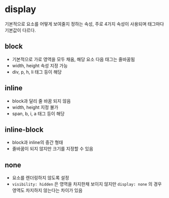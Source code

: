 # display

기본적으로 요소를 어떻게 보여줄지 정하는 속성, 주로 4가지 속성이 사용되며 태그마다 기본값이 다르다.

## block

- 기본적으로 가로 영역을 모두 채움, 해당 요소 다음 태그는 줄바꿈됨
- width, height 속성 지정 가능
- div, p, h, li 태그 등이 해당

## inline

- block과 달리 줄 바꿈 되지 않음
- width, height 지정 불가
- span, b, i, a 태그 등이 해당

## inline-block

- block과 inline의 중간 형태
- 줄바꿈이 되지 않지만 크기를 지정할 수 있음

## none

- 요소를 렌더링하지 않도록 설정
- `visibility: hidden` 은 영역을 차지한채 보이지 않지만 `display: none` 의 경우 영역도 차지하지 않는다는 차이가 있음
